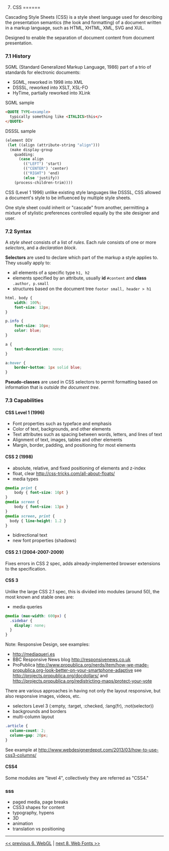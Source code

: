 7. CSS 
======

Cascading Style Sheets (CSS) is a style sheet language used for describing the presentation semantics (the look and formatting) of a document written in a markup language, such as HTML, XHTML, XML, SVG and XUL.

Designed to enable the separation of document content from document presentation.

### 7.1 History

SGML (Standard Generalized Markup Language, 1986) part of a trio of standards for electronic documents:

* SGML, reworked in 1998 into XML
* DSSSL, reworked into XSLT, XSL-FO
* HyTime, partially reworked into XLink

SGML sample
```html
<QUOTE TYPE=example> 
  typically something like <ITALICS>this</> 
</QUOTE>
```

DSSSL sample
```scheme
(element DIV
 (let ((align (attribute-string "align")))
  (make display-group
	quadding:
	  (case align
		(("LEFT") 'start)
		(("CENTER") 'center)
		(("RIGHT") 'end)
		(else 'justify))
	(process-children-trim))))
```

CSS (Level 1 1996) unlike existing style languages like DSSSL, CSS allowed a document's style to be influenced by multiple style sheets. 

One style sheet could inherit or "cascade" from another, permitting a mixture of stylistic preferences controlled equally by the site designer and user.

### 7.2 Syntax

A _style sheet_ consists of a list of _rules_. Each _rule_ consists of one or more _selectors_, and a _declaration block_. 


**Selectors** are used to declare which part of the markup a style applies to. They usually apply to:

* all elements of a specific type `h1, h2`
* elements specified by an attribute, usually **id** `#content` and **class** `.author, p.small`
* structures based on the document tree `footer small, header > h1` 

```css
html, body {
	width: 100%;
	font-size: 12px;
}

p.info {
	font-size: 10px;
	color: blue;
} 

a {
	text-decoration: none;
}

a:hover {
	border-bottom: 1px solid blue;	
}
```

**Pseudo-classes** are used in CSS selectors to permit formatting based on information that is _outside the document tree_. 

### 7.3 Capabilities

#### CSS Level 1 (1996)

* Font properties such as typeface and emphasis
* Color of text, backgrounds, and other elements
* Text attributes such as spacing between words, letters, and lines of text
* Alignment of text, images, tables and other elements
* Margin, border, padding, and positioning for most elements

#### CSS 2 (1998)

* absolute, relative, and fixed positioning of elements and z-index
* float, clear http://css-tricks.com/all-about-floats/
* media types

```css
@media print {
	body { font-size: 10pt }
}
@media screen {
	body { font-size: 13px }
}
@media screen, print {
  body { line-height: 1.2 }
}
```

* bidirectional text
* new font properties (shadows)

#### CSS 2.1 (2004-2007-2009)

Fixes errors in CSS 2 spec, adds already-implemented browser extensions to the specification.

#### CSS 3

Unlike the large CSS 2.1 spec, this is divided into modules (around 50), the most known and stable ones are:

* media queries

```css
@media (max-width: 600px) {
  .sidebar {
    display: none;
  }
}
```

Note: Responsive Design, see examples:
- http://mediaqueri.es 
- BBC Responsive News blog http://responsivenews.co.uk
- ProPublica http://www.propublica.org/nerds/item/how-we-made-propublica.org-look-better-on-your-smartphone-adaptive see http://projects.propublica.org/docdollars/ and http://projects.propublica.org/redistricting-maps/protect-your-vote

There are various approaches in having not only the layout responsive, but also responsive images, videos, etc.

* selectors Level 3 (:empty, :target, :checked, :lang(fr), :not(selector))
* backgrounds and borders
* multi-column layout

```css
.article {
  column-count: 2;
  column-gap: 20px;
}
```

See example at http://www.webdesignerdepot.com/2013/03/how-to-use-css3-columns/

#### CSS4

Some modules are "level 4", collectively they are referred as "CSS4."

### sss

- paged media, page breaks
- CSS3 shapes for content
- typography, hypens
- 3D
- animation
- translation vs positioning


---

[<< previous 6. WebGL](06-webgl.md) | [next 8. Web Fonts >>](08-webfonts.md)